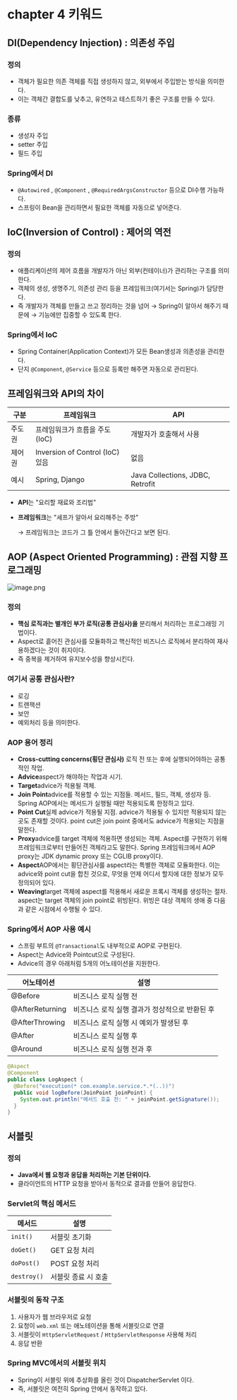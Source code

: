 # chapter 4 키워드
## DI(Dependency Injection) : 의존성 주입

### 정의

- 객체가 필요한 의존 객체를 직접 생성하지 않고, 외부에서 주입받는 방식을 의미한다.
- 이는 객체간 결합도를 낮추고, 유연하고 테스트하기 좋은 구조를 만들 수 있다.

### 종류

- 생성자 주입
- setter 주입
- 필드 주입

### Spring에서 DI

- `@Autowired` , `@Component` , `@RequiredArgsConstructor` 등으로 DI수행 가능하다.
- 스프링이 Bean을 관리하면서 필요한 객체를 자동으로 넣어준다.

## IoC(Inversion of Control) : 제어의 역전

### 정의

- 애플리케이션의 제어 흐름을 개발자가 아닌 외부(컨테이너)가 관리하는 구조를 의미한다.
- 객체의 생성, 생명주기, 의존성 관리 등을 프레임워크(여기서는 Spring)가 담당한다.
- 즉 개발자가 객체를 만들고 쓰고 정리하는 것을 넘어 → Spring이 알아서 해주기 때문에 → 기능에만 집중할 수 있도록 한다.

### Spring에서 IoC

- Spring Container(Application Context)가 모든 Bean생성과 의존성을 관리한다.
- 단지 `@Component`, `@Service` 등으로 등록만 해주면 자동으로 관리된다.

## 프레임워크와 API의 차이

| 구분 | 프레임워크 | API |
| --- | --- | --- |
| 주도권 | 프레임워크가 흐름을 주도 (IoC) | 개발자가 호출해서 사용 |
| 제어권 | Inversion of Control (IoC) 있음 | 없음 |
| 예시 | Spring, Django | Java Collections, JDBC, Retrofit |
- **API**는 "요리할 재료와 조리법"
- **프레임워크**는 "셰프가 알아서 요리해주는 주방"

  → 프레임워크는 코드가 그 틀 안에서 돌아간다고 보면 된다.


## AOP (Aspect Oriented Programming) : 관점 지향 프로그래밍

![image.png](attachment:613bfc57-e3ae-4929-9de2-7f44d0c0309e:image.png)

### 정의

- **핵심 로직과는 별개인 부가 로직(공통 관심사)을** 분리해서 처리하는 프로그래밍 기법이다.
- Aspect로 흩어진 관심사를 모듈화하고 핵신적인 비즈니스 로직에서 분리하여 재사용하겠다는 것이 취지이다.
- 즉 중복을 제거하여 유지보수성을 향상시킨다.

### 여기서 공통 관심사란?

- 로깅
- 트랜잭션
- 보안
- 예외처리 등을 의미한다.

### AOP 용어 정리

- **Cross-cutting concerns(횡단 관심사)** 로직 전 또는 후에 실행되어야하는 공통적인 작업.
- **Advice**aspect가 해야하는 작업과 시기.
- **Target**advice가 적용될 객체.
- **Join Point**advice를 적용할 수 있는 지점들. 메서드, 필드, 객체, 생성자 등. Spring AOP에서는 메서드가 실행될 때만 적용되도록 한정하고 있다.
- **Point Cut**실제 advice가 적용될 지점. advice가 적용될 수 있지만 적용되지 않는 곳도 존재할 것이다. point cut은 join point 중에서도 advice가 적용되는 지점을 말한다.
- **Proxy**advice를 target 객체에 적용하면 생성되는 객체. Aspect를 구현하기 위해 프레임워크로부터 만들어진 객체라고도 말한다. Spring 프레임워크에서 AOP proxy는 JDK dynamic proxy 또는 CGLIB proxy이다.
- **Aspect**AOP에서는 횡단관심사를 aspect라는 특별한 객체로 모듈화한다. 이는 advice와 point cut을 합친 것으로, 무엇을 언제 어디서 할지에 대한 정보가 모두 정의되어 있다.
- **Weaving**target 객체에 aspect를 적용해서 새로운 프록시 객체를 생성하는 절차. aspect는 target 객체의 join point로 위빙된다. 위빙은 대상 객체의 생애 중 다음과 같은 시점에서 수행될 수 있다.

### Spring에서 AOP 사용 예시

- 스프링 부트의 `@Transactional`도 내부적으로 AOP로 구현된다.
- Aspect는 Advice와 Pointcut으로 구성된다.
- Advice의 경우 아래처럼 5개의 어노테이션을 지원한다.

| 어노테이션 | 설명 |
| --- | --- |
| @Before | 비즈니스 로직 실행 전 |
| @AfterReturning | 비즈니스 로직 실행 결과가 정상적으로 반환된 후 |
| @AfterThrowing | 비즈니스 로직 실행 시 예외가 발생된 후 |
| @After | 비즈니스 로직 실행 후 |
| @Around | 비즈니스 로직 실행 전과 후 |

```java
@Aspect
@Component
public class LogAspect {
  @Before("execution(* com.example.service.*.*(..))")
  public void logBefore(JoinPoint joinPoint) {
    System.out.println("메서드 호출 전: " + joinPoint.getSignature());
  }
}

```

## 서블릿

### 정의

- **Java에서 웹 요청과 응답을 처리하는 기본 단위이다.**
- 클라이언트의 HTTP 요청을 받아서 동적으로 결과를 만들어 응답한다.

### Servlet의 핵심 메서드

| 메서드 | 설명 |
| --- | --- |
| `init()` | 서블릿 초기화 |
| `doGet()` | GET 요청 처리 |
| `doPost()` | POST 요청 처리 |
| `destroy()` | 서블릿 종료 시 호출 |

### 서블릿의 동작 구조

1. 사용자가 웹 브라우저로 요청
2. 요청이 `web.xml` 또는 애노테이션을 통해 서블릿으로 연결
3. 서블릿이 `HttpServletRequest` / `HttpServletResponse` 사용해 처리
4. 응답 반환

### Spring MVC에서의 서블릿 위치

- Spring이 서블릿 위에 추상화를 올린 것이 DispatcherServlet 이다.
- 즉, 서블릿은 여전히 Spring 안에서 동작하고 있다.